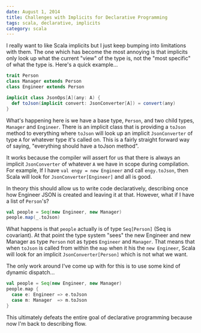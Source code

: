 ```yaml
---
date: August 1, 2014
title: Challenges with Implicits for Declarative Programming
tags: scala, declarative, implicits
category: scala
---
```


I really want to like Scala implicits but I just keep bumping into limitations with them.  The one
which has become the most annoying is that implicits only look up what the current "view" of the
type is, not the "most specific" of what the type is.  Here's a quick example...

```scala
trait Person
class Manager extends Person
class Engineer extends Person

implicit class JsonOps[A](any: A) {
  def toJson(implicit convert: JsonConverter[A]) = convert(any)
}
```

What's happening here is we have a base type, `Person`, and two child types, `Manager` and `Engineer`.  There
is an implicit class that is providing a `toJson` method to everything where `toJson` will look up an
implicit `JsonConverter` of type `A` for whatever type it's called on.  This is a fairly straight forward way of saying,
"everything should have a toJson method".

It works because the compiler will assert for us that there is always
an implicit `JsonConverter` of whatever `A` we have in scope during compilation.  For example, If I have
`val engy = new Engineer` and call `engy.toJson`, then Scala will look for `JsonConverter[Engineer]` and all
is good.

In theory this should allow us to write code declaratively, describing once how Engineer JSON is created and leaving
it at that.  However, what if I have a list of `Person`'s?

```scala
val people = Seq(new Engineer, new Manager)
people.map(_.toJson)
```

What happens is that `people` actually is of type `Seq[Person]` (Seq is covariant).  At that point the type system
"sees" the new Engineer and new Manager as type `Person` not as types `Engineer` and `Manager`.  That means that
when `toJson` is called from within the `map` when it his the `new Engineer`, Scala will look for an implicit
`JsonConverter[Person]` which is not what we want.

The only work around I've come up with for this is to use some kind of dynamic dispatch...

```scala
val people = Seq(new Engineer, new Manager)
people.map {
  case e: Engineer => e.toJson
  case m: Manager  => m.toJson
}
```

This ultimately defeats the entire goal of declarative programming because now I'm back to describing flow.
